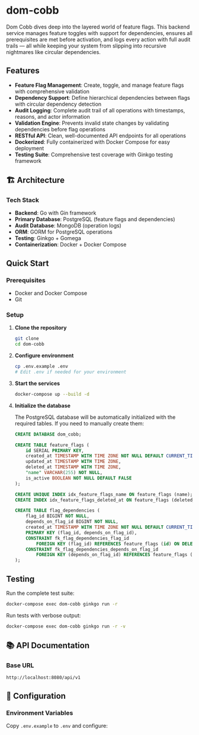 # dom-cobb

Dom Cobb dives deep into the layered world of feature flags. This backend service manages feature toggles with support for dependencies, ensures all prerequisites are met before activation, and logs every action with full audit trails — all while keeping your system from slipping into recursive nightmares like circular dependencies.

## Features

- **Feature Flag Management**: Create, toggle, and manage feature flags with comprehensive validation
- **Dependency Support**: Define hierarchical dependencies between flags with circular dependency detection
- **Audit Logging**: Complete audit trail of all operations with timestamps, reasons, and actor information
- **Validation Engine**: Prevents invalid state changes by validating dependencies before flag operations
- **RESTful API**: Clean, well-documented API endpoints for all operations
- **Dockerized**: Fully containerized with Docker Compose for easy deployment
- **Testing Suite**: Comprehensive test coverage with Ginkgo testing framework

## 🏗️ Architecture

### Tech Stack
- **Backend**: Go with Gin framework
- **Primary Database**: PostgreSQL (feature flags and dependencies)
- **Audit Database**: MongoDB (operation logs)
- **ORM**: GORM for PostgreSQL operations
- **Testing**: Ginkgo + Gomega
- **Containerization**: Docker + Docker Compose

## Quick Start

### Prerequisites
- Docker and Docker Compose
- Git

### Setup

1. **Clone the repository**
   ```bash
   git clone 
   cd dom-cobb
   ```

2. **Configure environment**
   ```bash
   cp .env.example .env
   # Edit .env if needed for your environment
   ```

3. **Start the services**
   ```bash
   docker-compose up --build -d
   ```

4. **Initialize the database**
   
   The PostgreSQL database will be automatically initialized with the required tables. If you need to manually create them:
   ```sql
   CREATE DATABASE dom_cobb;
   
   CREATE TABLE feature_flags (
       id SERIAL PRIMARY KEY,
       created_at TIMESTAMP WITH TIME ZONE NOT NULL DEFAULT CURRENT_TIMESTAMP,
       updated_at TIMESTAMP WITH TIME ZONE,
       deleted_at TIMESTAMP WITH TIME ZONE,
       "name" VARCHAR(255) NOT NULL,
       is_active BOOLEAN NOT NULL DEFAULT FALSE
   );
   
   CREATE UNIQUE INDEX idx_feature_flags_name ON feature_flags (name);
   CREATE INDEX idx_feature_flags_deleted_at ON feature_flags (deleted_at);
   
   CREATE TABLE flag_dependencies (
       flag_id BIGINT NOT NULL,
       depends_on_flag_id BIGINT NOT NULL,
       created_at TIMESTAMP WITH TIME ZONE NOT NULL DEFAULT CURRENT_TIMESTAMP,
       PRIMARY KEY (flag_id, depends_on_flag_id),
       CONSTRAINT fk_flag_dependencies_flag_id
           FOREIGN KEY (flag_id) REFERENCES feature_flags (id) ON DELETE CASCADE,
       CONSTRAINT fk_flag_dependencies_depends_on_flag_id
           FOREIGN KEY (depends_on_flag_id) REFERENCES feature_flags (id) ON DELETE CASCADE
   );
   ```

## Testing

Run the complete test suite:
```bash
docker-compose exec dom-cobb ginkgo run -r
```

Run tests with verbose output:
```bash
docker-compose exec dom-cobb ginkgo run -r -v
```

## 📚 API Documentation

### Base URL
```
http://localhost:8080/api/v1
```

## 🔧 Configuration

### Environment Variables

Copy `.env.example` to `.env` and configure:
